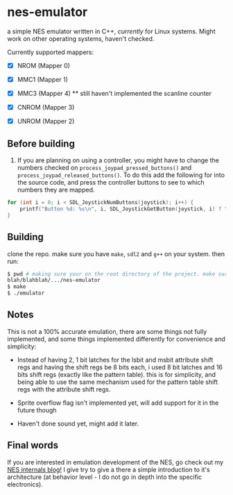 # nes-emulator

a simple NES emulator written in C++, _currently_ for Linux systems.
Might work on other operating systems, haven't checked.

Currently supported mappers:

 - [x] NROM (Mapper 0)
 - [x] MMC1 (Mapper 1)
 - [x] MMC3 (Mapper 4) ** still haven't implemented the scanline counter
 - [x] CNROM (Mapper 3)
 - [x] UNROM (Mapper 2)


## Before building

1. If you are planning on using a controller, you might have to change the numbers checked on `process_joypad_pressed_buttons()` and `process_joypad_released_buttons()`. To do this add the following for into the source code, and press the controller buttons to see to which numbers they are mapped.

```cpp
for (int i = 0; i < SDL_JoystickNumButtons(joystick); i++) {
    printf("Button %d: %s\n", i, SDL_JoystickGetButton(joystick, i) ? "pressed" : "not pressed");
}
```

## Building

clone the repo.
make sure you have `make`, `sdl2` and `g++` on your system.
then run:

```bash
$ pwd # making sure your on the root directory of the project. make sure `/nes-emulator` is the last directory 
blah/blahblah/.../nes-emulator
$ make
$ ./emulator
```

## Notes

This is not a 100% accurate emulation, there are some things not fully implemented, and some things implemented differently for convenience and simplicity:

- Instead of having 2, 1 bit latches for the lsbit and msbit attribute shift regs and having the shift regs be 8 bits each, i used 8 bit latches and 16 bits shift regs (exactly like the pattern table).
this is for simplicity, and being able to use the same mechanism used for the pattern table shift regs with the attribute shift regs.

- Sprite overflow flag isn't implemented yet, will add support for it in the future though

- Haven't done sound yet, might add it later.

## Final words

If you are interested in emulation development of the NES, go check out my [NES internals blog!](https://roeegg2.github.io) I give try to give a there a simple introduction to it's architecture (at behavior level - I do not go in depth into the specific electronics).
